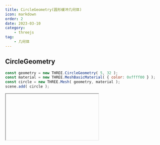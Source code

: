 ```yaml
---
title: CircleGeometry(圆形缓冲几何体)
icon: markdown
order: 2
date: 2023-03-10
category:
    - threejs
tag:
    - 几何体
---
```


## CircleGeometry

```js
const geometry = new THREE.CircleGeometry( 5, 32 );
const material = new THREE.MeshBasicMaterial( { color: 0xffff00 } );
const circle = new THREE.Mesh( geometry, material );
scene.add( circle );
```

<IFrame url="https://luotainxu-demo.netlify.app/#/threejs/geometry/circleGeometry"/>

## 构造器

### radius : Float

圆形的半径，默认值为1

### segments : Integer

分段（三角面）的数量，最小值为3，默认值为32

### thetaStart : Float

第一个分段的起始角度，默认为0

### thetaLength : Float

圆形扇区的中心角，通常被称为“θ”（西塔）。默认值是2*Pi，这使其成为一个完整的圆

## 属性

共有属性请参见其基类[BufferGeometry](/threejs/几何体/BufferGeometry.md)。

### .parameters : Object

一个包含着构造函数中每个参数的对象。在对象实例化之后，对该属性的任何修改都不会改变这个几何体。

## 方法

共有方法请参见其基类[BufferGeometry](/threejs/几何体/BufferGeometry.md)。
